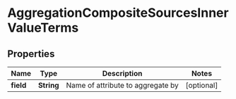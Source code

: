 

# AggregationCompositeSourcesInnerValueTerms


## Properties

| Name | Type | Description | Notes |
|------------ | ------------- | ------------- | -------------|
|**field** | **String** | Name of attribute to aggregate by |  [optional] |





